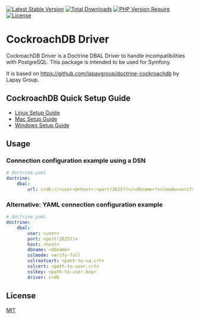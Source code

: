 [![Latest Stable Version](http://poser.pugx.org/fwolfsjaeger/doctrine-cockroachdb/v)](https://packagist.org/packages/fwolfsjaeger/doctrine-cockroachdb)
[![Total Downloads](http://poser.pugx.org/fwolfsjaeger/doctrine-cockroachdb/downloads)](https://packagist.org/packages/fwolfsjaeger/doctrine-cockroachdb)
[![PHP Version Require](http://poser.pugx.org/fwolfsjaeger/doctrine-cockroachdb/require/php)](https://packagist.org/packages/fwolfsjaeger/doctrine-cockroachdb)
[![License](http://poser.pugx.org/fwolfsjaeger/doctrine-cockroachdb/license)](https://packagist.org/packages/fwolfsjaeger/doctrine-cockroachdb)

# CockroachDB Driver

CockroachDB Driver is a Doctrine DBAL Driver to handle incompatibilities with PostgreSQL. This package is intended to be
used for Symfony.

It is based on https://github.com/lapaygroup/doctrine-cockroachdb by Lapay Group.

## CockroachDB Quick Setup Guide

- [Linux Setup Guide](https://www.cockroachlabs.com/docs/stable/install-cockroachdb-linux.html)
- [Mac Setup Guide](https://www.cockroachlabs.com/docs/v23.1/install-cockroachdb-mac)
- [Windows Setup Guide](https://www.cockroachlabs.com/docs/v23.1/install-cockroachdb-windows)

## Usage

### Connection configuration example using a DSN

```yaml
# doctrine.yaml
doctrine:
    dbal:
        url: crdb://<user>@<host>:<port(26257)>/<dbname>?sslmode=verify-full&sslrootcert=<path-to-ca.crt>&sslcert=<path-to-user.crt>&sslkey=<path-to-user.key>
```

### Alternative: YAML connection configuration example

```yaml
# doctrine.yaml
doctrine:
    dbal:
        user: <user>
        port: <port(26257)>
        host: <host>
        dbname: <dbname>
        sslmode: verify-full
        sslrootcert: <path-to-ca.crt>
        sslcert: <path-to-user.crt>
        sslkey: <path-to-user.key>
        driver: crdb
```

## License

[MIT](https://choosealicense.com/licenses/mit/)
